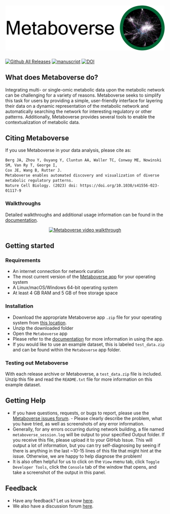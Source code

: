 # ![Metaboverse](https://raw.githubusercontent.com/Metaboverse/Metaboverse/master/docs/content/images/png/metaboverse_banner.png)

[![Github All Releases](https://img.shields.io/github/downloads/Metaboverse/Metaboverse/total.svg)](https://github.com/Metaboverse/Metaboverse/releases/)
[![manuscript](https://img.shields.io/badge/Manuscript-10.1038%2Fs41556--023--01117--9-red)](https://doi.org/10.1038/s41556-023-01117-9)
[![DOI](https://zenodo.org/badge/203264184.svg)](https://zenodo.org/badge/latestdoi/203264184)

## What does Metaboverse do?
Integrating multi- or single-omic metabolic data upon the metabolic network can be challenging for a variety of reasons. Metaboverse seeks to simplify this task for users by providing a simple, user-friendly interface for layering their data on a dynamic representation of the metabolic network and automatically searching the network for interesting regulatory or other patterns. Additionally, Metaboverse provides several tools to enable the contextualization of metabolic data.

## Citing Metaboverse
If you use Metaboverse in your data analysis, please cite as:
```
Berg JA, Zhou Y, Ouyang Y, Cluntun AA, Waller TC, Conway ME, Nowinski SM, Van Ry T, George I,
Cox JE, Wang B, Rutter J.
Metaboverse enables automated discovery and visualization of diverse metabolic regulatory patterns.
Nature Cell Biology. (2023) doi: https://doi.org/10.1038/s41556-023-01117-9
```

### Walkthroughs

Detailed walkthroughs and additional usage information can be found in the [documentation](https://metaboverse.readthedocs.io/en/latest).

<div align="center">
   
[![Metaboverse video walkthrough](https://yt-embed.herokuapp.com/embed?v=G1PWjQJ7J0I)](http://www.youtube.com/watch?v=G1PWjQJ7J0I "Metaboverse video walkthrough")
   
</div>

## Getting started

### Requirements
- An internet connection for network curation
- The most current version of the [Metaboverse app](https://github.com/Metaboverse/Metaboverse/releases) for your operating system
- A Linux/macOS/Windows 64-bit operating system
- At least 4 GB RAM and 5 GB of free storage space

### Installation
- Download the appropriate Metaboverse app `.zip` file for your operating system from [this location](https://github.com/Metaboverse/Metaboverse/releases/latest).
- Unzip the downloaded folder
- Open the `Metaboverse` app
- Please refer to the [documentation](https://metaboverse.readthedocs.io/en/latest/content/walkthrough.html) for more information in using the app.
- If you would like to use an example dataset, this is labeled `test_data.zip` and can be found within the `Metaboverse` app folder.

### Testing out Metaboverse
With each release archive or Metaboverse, a `test_data.zip` file is included. Unzip this file and read the `README.txt` file for more information on this example dataset. 

## Getting Help
- If you have questions, requests, or bugs to report, please use the [Metaboverse issues forum](https://github.com/Metaboverse/Metaboverse/issues). - Please clearly describe the problem, what you have tried, as well as screenshots of any error information.     
- Generally, for any errors occurring during network building, a file named `metaboverse_session.log` will be output to your specified Output folder. If you receive this file, please upload it to your GitHub Issue. This will output a lot of information, but you can try self-diagnosing by seeing if there is anything in the last ~10-15 lines of this file that might hint at the issue. Otherwise, we are happy to help diagnose the problem!    
- It is also often helpful for us to click on the `View` menu tab, click `Toggle Developer Tools`, click the `Console` tab of the window that opens, and take a screenshot of the output in this panel.

## Feedback
- Have any feedback? Let us know [here](https://github.com/Metaboverse/Metaboverse/issues).
- We also have a discussion forum [here](https://github.com/Metaboverse/Metaboverse/discussions).

   
